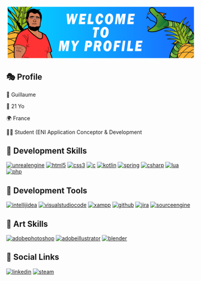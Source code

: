 ![Banner](https://github.com/GuiTrn/GuiTrn/raw/main/githubbanner.png)
## 🎭 Profile
🚀  Guillaume

🐸 21 Yo

🌍 France

👩‍💻 Student (ENI Application Conceptor & Development 


## 🎯 Development Skills
  [<img src='https://cdn.jsdelivr.net/npm/simple-icons@3.0.1/icons/unrealengine.svg' alt='unrealengine' height='40'>](https://www.unrealengine.com/fr)
  [<img src='https://cdn.jsdelivr.net/npm/simple-icons@3.0.1/icons/html5.svg' alt='html5' height='40'>](https://fr.wikipedia.org/wiki/Hypertext_Markup_Language)
  [<img src='https://cdn.jsdelivr.net/npm/simple-icons@3.0.1/icons/css3.svg' alt='css3' height='40'>](https://fr.wikipedia.org/wiki/Feuilles_de_style_en_cascade)
  [<img src='https://cdn.jsdelivr.net/npm/simple-icons@3.0.1/icons/c.svg' alt='c' height='40'>](https://fr.wikipedia.org/wiki/C%2B%2B)
  [<img src='https://cdn.jsdelivr.net/npm/simple-icons@3.0.1/icons/kotlin.svg' alt='kotlin' height='40'>](https://kotlinlang.org/)
  [<img src='https://cdn.jsdelivr.net/npm/simple-icons@3.0.1/icons/spring.svg' alt='spring' height='40'>](https://spring.io/)
  [<img src='https://cdn.jsdelivr.net/npm/simple-icons@3.0.1/icons/csharp.svg' alt='csharp' height='40'>](https://fr.wikipedia.org/wiki/C_Sharp#:~:text=C%23%20est%20un%20langage%20de,ou%20des%20biblioth%C3%A8ques%20de%20classes.)
  [<img src='https://cdn.jsdelivr.net/npm/simple-icons@3.0.1/icons/lua.svg' alt='lua' height='40'>](https://www.lua.org/)
  [<img src='https://cdn.jsdelivr.net/npm/simple-icons@3.0.1/icons/php.svg' alt='php' height='40'>](https://www.php.net/manual/fr/intro-whatis.php)
## 🍯 Development Tools
[<img src='https://cdn.jsdelivr.net/npm/simple-icons@3.0.1/icons/intellijidea.svg' alt='intellijidea' height='40'>](https://www.jetbrains.com/fr-fr/idea/)
[<img src='https://cdn.jsdelivr.net/npm/simple-icons@3.0.1/icons/visualstudiocode.svg' alt='visualstudiocode' height='40'>](https://code.visualstudio.com/)
[<img src='https://cdn.jsdelivr.net/npm/simple-icons@3.0.1/icons/xampp.svg' alt='xampp' height='40'>](https://www.apachefriends.org/fr/index.html)
[<img src='https://cdn.jsdelivr.net/npm/simple-icons@3.0.1/icons/github.svg' alt='github' height='40'>](https://github.com/)
[<img src='https://cdn.jsdelivr.net/npm/simple-icons@3.0.1/icons/jira.svg' alt='jira' height='40'>](https://www.atlassian.com/fr/software/jira)
[<img src='https://cdn.jsdelivr.net/npm/simple-icons@3.0.1/icons/sourceengine.svg' alt='sourceengine' height='40'>](https://developer.valvesoftware.com/wiki/Source)  
## 🍭 Art Skills
  [<img src='https://cdn.jsdelivr.net/npm/simple-icons@3.0.1/icons/adobephotoshop.svg' alt='adobephotoshop' height='40'>](https://www.adobe.com/fr/products/photoshop.html)
  [<img src='https://cdn.jsdelivr.net/npm/simple-icons@3.0.1/icons/adobeillustrator.svg' alt='adobeillustrator' height='40'>](https://www.adobe.com/fr/products/illustrator.html)
  [<img src='https://cdn.jsdelivr.net/npm/simple-icons@3.0.1/icons/blender.svg' alt='blender' height='40'>](https://www.blender.org/)

## 📝 Social Links
[<img src='https://cdn.jsdelivr.net/npm/simple-icons@3.0.1/icons/linkedin.svg' alt='linkedin' height='40'>](https://www.linkedin.com/in/guillaume-tournan-a20091269/)
[<img src='https://cdn.jsdelivr.net/npm/simple-icons@3.0.1/icons/steam.svg' alt='steam' height='40'>](https://steamcommunity.com/id/guillaume79fr/)

